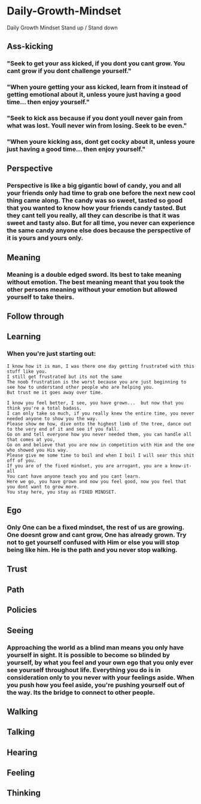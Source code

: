 # Daily-Growth-Mindset
Daily Growth Mindset Stand up / Stand down

## Ass-kicking

### "Seek to get your ass kicked, if you dont you cant grow. You cant grow if you dont challenge yourself."

### "When youre getting your ass kicked, learn from it instead of getting emotional about it, unless youre just having a good time... then enjoy yourself."

### "Seek to kick ass because if you dont youll never gain from what was lost. Youll never win from losing. Seek to be even."

### "When youre kicking ass, dont get cocky about it, unless youre just having a good time... then enjoy yourself."

## Perspective

### Perspective is like a big gigantic bowl of candy, you and all your friends only had time to grab one before the next new cool thing came along. The candy was so sweet, tasted so good that you wanted to know how your friends candy tasted. But they cant tell you really, all they can describe is that it was sweet and tasty also. But for all time, you never can experience the same candy anyone else does because the perspective of it is yours and yours only.

## Meaning

### Meaning is a double edged sword. Its best to take meaning without emotion. The best meaning meant that you took the other persons meaning without your emotion but allowed yourself to take theirs.

## Follow through

## Learning

### When you're just starting out:

```
I know how it is man, I was there one day getting frustrated with this stuff like you.
I still get frustrated but its not the same
The noob frustration is the worst because you are just beginning to see how to understand other people who are helping you.
But trust me it goes away over time.
```

```
I know you feel better, I see, you have grown...  but now that you think you're a total badass.
I can only take so much, if you really knew the entire time, you never needed anyone to show you the way.
Please show me how, dive onto the highest limb of the tree, dance out to the very end of it and see if you fall.
Go on and tell everyone how you never needed them, you can handle all that comes at you,
Go on and believe that you are now in competition with Him and the one who showed you His way.
Please give me some time to boil and when I boil I will sear this shit off of you.
If you are of the fixed mindset, you are arrogant, you are a know-it-all
You cant have anyone teach you and you cant learn.
Here we go, you have grown and now you feel good, now you feel that you dont want to grow more.
You stay here, you stay as FIXED MINDSET.
```

## Ego

### Only One can be a fixed mindset, the rest of us are growing. One doesnt grow and cant grow, One has already grown. Try not to get yourself confused with Him or else you will stop being like him. He is the path and you never stop walking.

## Trust

## Path

## Policies

## Seeing

### Approaching the world as a blind man means you only have yourself in sight. It is possible to become so blinded by yourself, by what you feel and your own ego that you only ever see yourself throughout life. Everything you do is in consideration only to you never with your feelings aside. When you push how you feel aside, you're pushing yourself out of the way. Its the bridge to connect to other people.

## Walking

## Talking

## Hearing

## Feeling

## Thinking
